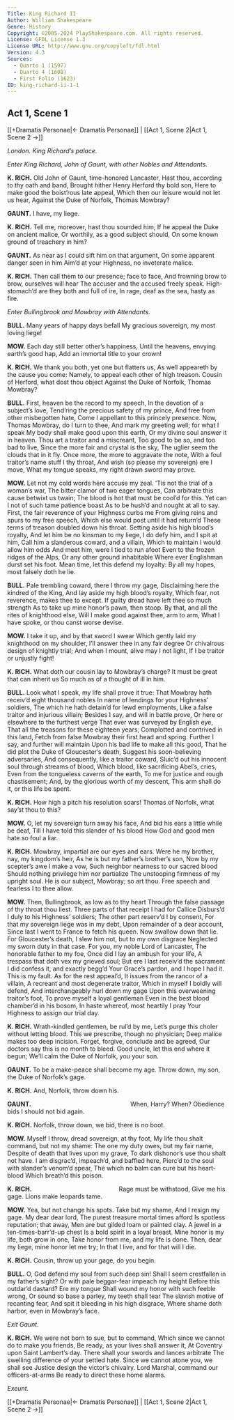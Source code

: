 ```yaml
---
Title: King Richard II
Author: William Shakespeare
Genre: History
Copyright: ©2005-2024 PlayShakespeare.com. All rights reserved.
License: GFDL License 1.3
License URL: http://www.gnu.org/copyleft/fdl.html
Version: 4.3
Sources:
  - Quarto 1 (1597)
  - Quarto 4 (1608)
  - First Folio (1623)
ID: king-richard-ii-1-1
---
```


## Act 1, Scene 1
[[+Dramatis Personae|← Dramatis Personae]] | [[Act 1, Scene 2|Act 1, Scene 2 →]]

*London. King Richard’s palace.*

*Enter King Richard, John of Gaunt, with other Nobles and Attendants.*

**K. RICH.**
Old John of Gaunt, time-honored Lancaster,
Hast thou, according to thy oath and band,
Brought hither Henry Herford thy bold son,
Here to make good the boist’rous late appeal,
Which then our leisure would not let us hear,
Against the Duke of Norfolk, Thomas Mowbray?

**GAUNT.**
I have, my liege.

**K. RICH.**
Tell me, moreover, hast thou sounded him,
If he appeal the Duke on ancient malice,
Or worthily, as a good subject should,
On some known ground of treachery in him?

**GAUNT.**
As near as I could sift him on that argument,
On some apparent danger seen in him
Aim’d at your Highness, no inveterate malice.

**K. RICH.**
Then call them to our presence; face to face,
And frowning brow to brow, ourselves will hear
The accuser and the accused freely speak.
High-stomach’d are they both and full of ire,
In rage, deaf as the sea, hasty as fire.

*Enter Bullingbrook and Mowbray with Attendants.*

**BULL.**
Many years of happy days befall
My gracious sovereign, my most loving liege!

**MOW.**
Each day still better other’s happiness,
Until the heavens, envying earth’s good hap,
Add an immortal title to your crown!

**K. RICH.**
We thank you both, yet one but flatters us,
As well appeareth by the cause you come:
Namely, to appeal each other of high treason.
Cousin of Herford, what dost thou object
Against the Duke of Norfolk, Thomas Mowbray?

**BULL.**
First, heaven be the record to my speech,
In the devotion of a subject’s love,
Tend’ring the precious safety of my prince,
And free from other misbegotten hate,
Come I appellant to this princely presence.
Now, Thomas Mowbray, do I turn to thee,
And mark my greeting well; for what I speak
My body shall make good upon this earth,
Or my divine soul answer it in heaven.
Thou art a traitor and a miscreant,
Too good to be so, and too bad to live,
Since the more fair and crystal is the sky,
The uglier seem the clouds that in it fly.
Once more, the more to aggravate the note,
With a foul traitor’s name stuff I thy throat,
And wish (so please my sovereign) ere I move,
What my tongue speaks, my right drawn sword may prove.

**MOW.**
Let not my cold words here accuse my zeal.
’Tis not the trial of a woman’s war,
The bitter clamor of two eager tongues,
Can arbitrate this cause betwixt us twain;
The blood is hot that must be cool’d for this.
Yet can I not of such tame patience boast
As to be hush’d and nought at all to say.
First, the fair reverence of your Highness curbs me
From giving reins and spurs to my free speech,
Which else would post until it had return’d
These terms of treason doubled down his throat.
Setting aside his high blood’s royalty,
And let him be no kinsman to my liege,
I do defy him, and I spit at him,
Call him a slanderous coward, and a villain,
Which to maintain I would allow him odds
And meet him, were I tied to run afoot
Even to the frozen ridges of the Alps,
Or any other ground inhabitable
Where ever Englishman durst set his foot.
Mean time, let this defend my loyalty:
By all my hopes, most falsely doth he lie.

**BULL.**
Pale trembling coward, there I throw my gage,
Disclaiming here the kindred of the King,
And lay aside my high blood’s royalty,
Which fear, not reverence, makes thee to except.
If guilty dread have left thee so much strength
As to take up mine honor’s pawn, then stoop.
By that, and all the rites of knighthood else,
Will I make good against thee, arm to arm,
What I have spoke, or thou canst worse devise.

**MOW.**
I take it up, and by that sword I swear
Which gently laid my knighthood on my shoulder,
I’ll answer thee in any fair degree
Or chivalrous design of knightly trial;
And when I mount, alive may I not light,
If I be traitor or unjustly fight!

**K. RICH.**
What doth our cousin lay to Mowbray’s charge?
It must be great that can inherit us
So much as of a thought of ill in him.

**BULL.**
Look what I speak, my life shall prove it true:
That Mowbray hath receiv’d eight thousand nobles
In name of lendings for your Highness’ soldiers,
The which he hath detain’d for lewd employments,
Like a false traitor and injurious villain;
Besides I say, and will in battle prove,
Or here or elsewhere to the furthest verge
That ever was surveyed by English eye,
That all the treasons for these eighteen years,
Complotted and contrived in this land,
Fetch from false Mowbray their first head and spring.
Further I say, and further will maintain
Upon his bad life to make all this good,
That he did plot the Duke of Gloucester’s death,
Suggest his soon-believing adversaries,
And consequently, like a traitor coward,
Sluic’d out his innocent soul through streams of blood,
Which blood, like sacrificing Abel’s, cries,
Even from the tongueless caverns of the earth,
To me for justice and rough chastisement;
And, by the glorious worth of my descent,
This arm shall do it, or this life be spent.

**K. RICH.**
How high a pitch his resolution soars!
Thomas of Norfolk, what say’st thou to this?

**MOW.**
O, let my sovereign turn away his face,
And bid his ears a little while be deaf,
Till I have told this slander of his blood
How God and good men hate so foul a liar.

**K. RICH.**
Mowbray, impartial are our eyes and ears.
Were he my brother, nay, my kingdom’s heir,
As he is but my father’s brother’s son,
Now by my scepter’s awe I make a vow,
Such neighbor nearness to our sacred blood
Should nothing privilege him nor partialize
The unstooping firmness of my upright soul.
He is our subject, Mowbray; so art thou.
Free speech and fearless I to thee allow.

**MOW.**
Then, Bullingbrook, as low as to thy heart
Through the false passage of thy throat thou liest.
Three parts of that receipt I had for Callice
Disburs’d I duly to his Highness’ soldiers;
The other part reserv’d I by consent,
For that my sovereign liege was in my debt,
Upon remainder of a dear account,
Since last I went to France to fetch his queen.
Now swallow down that lie. For Gloucester’s death,
I slew him not, but to my own disgrace
Neglected my sworn duty in that case.
For you, my noble Lord of Lancaster,
The honorable father to my foe,
Once did I lay an ambush for your life,
A trespass that doth vex my grieved soul;
But ere I last receiv’d the sacrament
I did confess it, and exactly begg’d
Your Grace’s pardon, and I hope I had it.
This is my fault. As for the rest appeal’d,
It issues from the rancor of a villain,
A recreant and most degenerate traitor,
Which in myself I boldly will defend,
And interchangeably hurl down my gage
Upon this overweening traitor’s foot,
To prove myself a loyal gentleman
Even in the best blood chamber’d in his bosom,
In haste whereof, most heartily I pray
Your Highness to assign our trial day.

**K. RICH.**
Wrath-kindled gentlemen, be rul’d by me,
Let’s purge this choler without letting blood.
This we prescribe, though no physician;
Deep malice makes too deep incision.
Forget, forgive, conclude and be agreed,
Our doctors say this is no month to bleed.
Good uncle, let this end where it begun;
We’ll calm the Duke of Norfolk, you your son.

**GAUNT.**
To be a make-peace shall become my age.
Throw down, my son, the Duke of Norfolk’s gage.

**K. RICH.**
And, Norfolk, throw down his.

**GAUNT.**
                When, Harry? When?
Obedience bids I should not bid again.

**K. RICH.**
Norfolk, throw down, we bid, there is no boot.

**MOW.**
Myself I throw, dread sovereign, at thy foot,
My life thou shalt command, but not my shame:
The one my duty owes, but my fair name,
Despite of death that lives upon my grave,
To dark dishonor’s use thou shalt not have.
I am disgrac’d, impeach’d, and baffled here,
Pierc’d to the soul with slander’s venom’d spear,
The which no balm can cure but his heart-blood
Which breath’d this poison.

**K. RICH.**
              Rage must be withstood,
Give me his gage. Lions make leopards tame.

**MOW.**
Yea, but not change his spots. Take but my shame,
And I resign my gage. My dear dear lord,
The purest treasure mortal times afford
Is spotless reputation; that away,
Men are but gilded loam or painted clay.
A jewel in a ten-times-barr’d-up chest
Is a bold spirit in a loyal breast.
Mine honor is my life, both grow in one,
Take honor from me, and my life is done.
Then, dear my liege, mine honor let me try;
In that I live, and for that will I die.

**K. RICH.**
Cousin, throw up your gage, do you begin.

**BULL.**
O, God defend my soul from such deep sin!
Shall I seem crestfallen in my father’s sight?
Or with pale beggar-fear impeach my height
Before this outdar’d dastard? Ere my tongue
Shall wound my honor with such feeble wrong,
Or sound so base a parley, my teeth shall tear
The slavish motive of recanting fear,
And spit it bleeding in his high disgrace,
Where shame doth harbor, even in Mowbray’s face.

*Exit Gaunt.*

**K. RICH.**
We were not born to sue, but to command,
Which since we cannot do to make you friends,
Be ready, as your lives shall answer it,
At Coventry upon Saint Lambert’s day.
There shall your swords and lances arbitrate
The swelling difference of your settled hate.
Since we cannot atone you, we shall see
Justice design the victor’s chivalry.
Lord Marshal, command our officers-at-arms
Be ready to direct these home alarms.

*Exeunt.*

[[+Dramatis Personae|← Dramatis Personae]] | [[Act 1, Scene 2|Act 1, Scene 2 →]]
